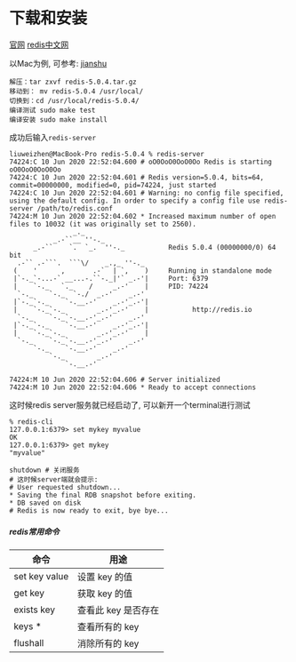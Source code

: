 # 下载和安装

[官网](https://redis.io)
[redis中文网](https://www.redis.net.cn/)

以Mac为例, 可参考: [jianshu](https://www.jianshu.com/p/bb7c19c5fc47)

```
解压：tar zxvf redis-5.0.4.tar.gz
移动到： mv redis-5.0.4 /usr/local/
切换到：cd /usr/local/redis-5.0.4/
编译测试 sudo make test
编译安装 sudo make install
```

成功后输入`redis-server`

```
liuweizhen@MacBook-Pro redis-5.0.4 % redis-server
74224:C 10 Jun 2020 22:52:04.600 # oO0OoO0OoO0Oo Redis is starting oO0OoO0OoO0Oo
74224:C 10 Jun 2020 22:52:04.601 # Redis version=5.0.4, bits=64, commit=00000000, modified=0, pid=74224, just started
74224:C 10 Jun 2020 22:52:04.601 # Warning: no config file specified, using the default config. In order to specify a config file use redis-server /path/to/redis.conf
74224:M 10 Jun 2020 22:52:04.602 * Increased maximum number of open files to 10032 (it was originally set to 2560).
                _._                                                  
           _.-``__ ''-._                                             
      _.-``    `.  `_.  ''-._           Redis 5.0.4 (00000000/0) 64 bit
  .-`` .-```.  ```\/    _.,_ ''-._                                   
 (    '      ,       .-`  | `,    )     Running in standalone mode
 |`-._`-...-` __...-.``-._|'` _.-'|     Port: 6379
 |    `-._   `._    /     _.-'    |     PID: 74224
  `-._    `-._  `-./  _.-'    _.-'                                   
 |`-._`-._    `-.__.-'    _.-'_.-'|                                  
 |    `-._`-._        _.-'_.-'    |           http://redis.io        
  `-._    `-._`-.__.-'_.-'    _.-'                                   
 |`-._`-._    `-.__.-'    _.-'_.-'|                                  
 |    `-._`-._        _.-'_.-'    |                                  
  `-._    `-._`-.__.-'_.-'    _.-'                                   
      `-._    `-.__.-'    _.-'                                       
          `-._        _.-'                                           
              `-.__.-'                                               

74224:M 10 Jun 2020 22:52:04.606 # Server initialized
74224:M 10 Jun 2020 22:52:04.606 * Ready to accept connections
```

这时候redis server服务就已经启动了, 可以新开一个terminal进行测试

```
% redis-cli
127.0.0.1:6379> set mykey myvalue
OK
127.0.0.1:6379> get mykey
"myvalue"

shutdown # 关闭服务
# 这时候server端就会提示:
# User requested shutdown...
* Saving the final RDB snapshot before exiting.
* DB saved on disk
# Redis is now ready to exit, bye bye...
```

##### redis常用命令

| 命令          | 用途                |
| ------------- | ------------------- |
| set key value | 设置 key 的值       |
| get key       | 获取 key 的值       |
| exists key    | 查看此 key 是否存在 |
| keys *        | 查看所有的 key      |
| flushall      | 消除所有的 key      |




